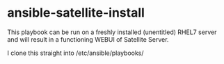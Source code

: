 # ansible-satellite-install

This playbook can be run on a freshly installed (unentitled) RHEL7 server and will result in a functioning WEBUI of Satellite Server.

I clone this straight into /etc/ansible/playbooks/
